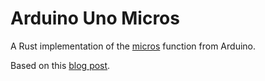 # Arduino Uno Micros

A Rust implementation of the [micros](https://www.arduino.cc/reference/en/language/functions/time/micros/) function from Arduino.

Based on this [blog post](https://blog.rahix.de/005-avr-hal-millis/).
